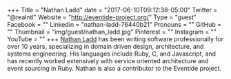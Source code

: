 +++
Title = "Nathan Ladd"
date = "2017-06-10T09:12:38-05:00"
Twitter = "@realntl"
Website = "http://eventide-project.org/"
Type = "guest"
Facebook = ""
Linkedin = "nathan-ladd-76440b21"
Pronouns = ""
GitHub = ""
Thumbnail = "img/guest/nathan_ladd.jpg"
Pinterest = ""
Instagram = ""
YouTube = ""
+++
[Nathan Ladd](https://www.linkedin.com/in/nathan-ladd-76440b21/) has been writing software professionally for over 10 years, specializing in domain driven design, architecture, and systems engineering. His languages include Ruby, C, and Javascript, and has recently worked extensively with service oriented architecture and event sourcing in Ruby. Nathan is also a contributor to the Eventide project.
